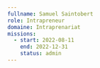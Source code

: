 ```yaml
---
fullname: Samuel Saintobert
role: Intrapreneur
domaine: Intraprenariat
missions:
  - start: 2022-08-11
    end: 2022-12-31
    status: admin
---
```


